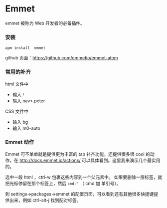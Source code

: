 # Emmet 
emmet 被称为 Web 开发者的必备插件。

### 安装

```
apm install  emmet
```

github 页面：https://github.com/emmetio/emmet-atom


### 常用的补齐

html 文件中

- 输入 !
- 输入 nav>.peter


CSS 文件中

- 输入 bg
- 输入 m0-auto


### Emmet 动作


Emmet 可不单单就是提供更为丰富的 tab 补齐功能，还提供很多很 cool 的动作，在 http://docs.emmet.io/actions/ 可以具体看到。这里我来演示几个最实用的。

选中一段 html ，ctrl-w 包裹这些内容到一个父元素中。 如果要删除一层标签，就把光标停留在那个标签上，然后 `cmd-'` （ cmd 加 单引号）。


到 settings->packages->emmet 的配置页面，可以看到还有其他很多快捷键提供出来，例如 ctrl-alt-j 找到配对标签。
